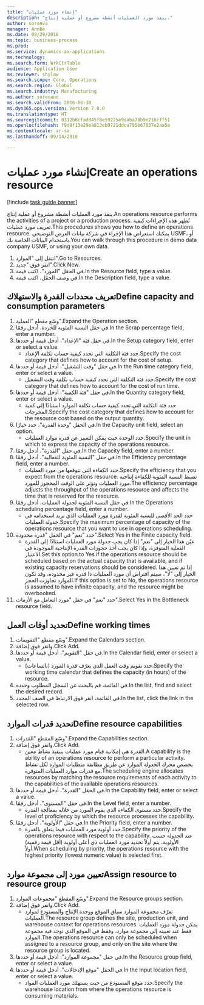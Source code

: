 ```yaml
--- 
title: "إنشاء مورد عمليات"
description: "ينفذ مورد العمليات أنشطة مشروع أو عملية إنتاج."
author: sorenva
manager: AnnBe
ms.date: 08/29/2018
ms.topic: business-process
ms.prod: 
ms.service: dynamics-ax-applications
ms.technology: 
ms.search.form: WrkCtrTable
audience: Application User
ms.reviewer: shylaw
ms.search.scope: Core, Operations
ms.search.region: Global
ms.search.industry: Manufacturing
ms.author: sorenand
ms.search.validFrom: 2016-06-30
ms.dyn365.ops.version: Version 7.0.0
ms.translationtype: HT
ms.sourcegitcommit: 0312b8cfadd45f8e59225e9daba78b9e216cff51
ms.openlocfilehash: f9d8f13e29ea813eb9721ddca795b67837e2aa5e
ms.contentlocale: ar-sa
ms.lasthandoff: 09/14/2018

---
```

# <a name="create-an-operations-resource"></a><span data-ttu-id="ebf3e-103">إنشاء مورد عمليات</span><span class="sxs-lookup"><span data-stu-id="ebf3e-103">Create an operations resource</span></span>

[!include [task guide banner](../../includes/task-guide-banner.md)]

<span data-ttu-id="ebf3e-104">ينفذ مورد العمليات أنشطة مشروع أو عملية إنتاج.</span><span class="sxs-lookup"><span data-stu-id="ebf3e-104">An operations resource performs the activities of a project or a production process.</span></span> <span data-ttu-id="ebf3e-105">تُظهر هذه الإجراءات كيفية تعريف مورد عمليات.</span><span class="sxs-lookup"><span data-stu-id="ebf3e-105">This procedures shows you how to define an operations resource.</span></span> <span data-ttu-id="ebf3e-106">يمكنك استعراض هذا الإجراء في شركة بيانات العرض التوضيحي USMF، أو باستخدام البيانات الخاصة بك.</span><span class="sxs-lookup"><span data-stu-id="ebf3e-106">You can walk through this procedure in demo data company USMF, or using your own data.</span></span>

1. <span data-ttu-id="ebf3e-107">انتقل إلى "الموارد".</span><span class="sxs-lookup"><span data-stu-id="ebf3e-107">Go to Resources.</span></span>
2. <span data-ttu-id="ebf3e-108">انقر فوق "جديد".</span><span class="sxs-lookup"><span data-stu-id="ebf3e-108">Click New.</span></span>
3. <span data-ttu-id="ebf3e-109">في الحقل "المورد"، اكتب قيمة.</span><span class="sxs-lookup"><span data-stu-id="ebf3e-109">In the Resource field, type a value.</span></span>
4. <span data-ttu-id="ebf3e-110">في وصف الحقل، اكتب قيمة.</span><span class="sxs-lookup"><span data-stu-id="ebf3e-110">In the Description field, type a value.</span></span>

## <a name="define-capacity-and-consumption-parameters"></a><span data-ttu-id="ebf3e-111">تعريف محددات القدرة والاستهلاك</span><span class="sxs-lookup"><span data-stu-id="ebf3e-111">Define capacity and consumption parameters</span></span>
1. <span data-ttu-id="ebf3e-112">وسّع مقطع "العملية".</span><span class="sxs-lookup"><span data-stu-id="ebf3e-112">Expand the Operation section.</span></span>
2. <span data-ttu-id="ebf3e-113">في حقل النسبة المئوية للخردة، أدخل رقمًا.</span><span class="sxs-lookup"><span data-stu-id="ebf3e-113">In the Scrap percentage field, enter a number.</span></span>
3. <span data-ttu-id="ebf3e-114">في حقل فئة "الإعداد"، أدخل قيمة أو حددها.</span><span class="sxs-lookup"><span data-stu-id="ebf3e-114">In the Setup category field, enter or select a value.</span></span>
    * <span data-ttu-id="ebf3e-115">حدد فئة التكلفة التي تحدد كيفية حساب تكلفة الإعداد.</span><span class="sxs-lookup"><span data-stu-id="ebf3e-115">Specify the cost category that defines how to account for the cost of setup.</span></span>  
4. <span data-ttu-id="ebf3e-116">في حقل "وقت التشغيل"، أدخل قيمة أو حددها.</span><span class="sxs-lookup"><span data-stu-id="ebf3e-116">In the Run time category field, enter or select a value.</span></span>
    * <span data-ttu-id="ebf3e-117">حدد فئة التكلفة التي تحدد كيفية حساب تكلفة وقت التشغيل.</span><span class="sxs-lookup"><span data-stu-id="ebf3e-117">Specify the cost category that defines how to account for the cost of run time.</span></span>  
5. <span data-ttu-id="ebf3e-118">في حقل "فئة الكمية‬"، أدخل قيمة أو حددها.</span><span class="sxs-lookup"><span data-stu-id="ebf3e-118">In the Quantity category field, enter or select a value.</span></span>
    * <span data-ttu-id="ebf3e-119">حدد فئة التكلفة التي تحدد كيفية حساب تكلفة الموارد استنادًا إلى كمية المخرجات.</span><span class="sxs-lookup"><span data-stu-id="ebf3e-119">Specify the cost category that defines how to account for the resource cost based on the output quantity.</span></span>  
6. <span data-ttu-id="ebf3e-120">في الحقل "وحدة القدرة"، حدد خيارًا.</span><span class="sxs-lookup"><span data-stu-id="ebf3e-120">In the Capacity unit field, select an option.</span></span>
    * <span data-ttu-id="ebf3e-121">حدد الوحدة حيث يمكن التعبير عن قدرة موارد العمليات.</span><span class="sxs-lookup"><span data-stu-id="ebf3e-121">Specify the unit in which to express the capacity of the operations resource.</span></span>  
7. <span data-ttu-id="ebf3e-122">في حقل "القدرة"، أدخل رقمًا.</span><span class="sxs-lookup"><span data-stu-id="ebf3e-122">In the Capacity field, enter a number.</span></span>
8. <span data-ttu-id="ebf3e-123">في حقل "النسبة المئوية للفعالية‬"، أدخل رقمًا.</span><span class="sxs-lookup"><span data-stu-id="ebf3e-123">In the Efficiency percentage field, enter a number.</span></span>
    * <span data-ttu-id="ebf3e-124">حدد الكفاءة التي تتوقعها من مورد العمليات.</span><span class="sxs-lookup"><span data-stu-id="ebf3e-124">Specify the efficiency that you expect from the operations resource.</span></span> <span data-ttu-id="ebf3e-125">تضبط النسبة المئوية للكفاءة إنتاجية‬ مورد العمليات وتؤثر على الوقت المحجوز للمورد.</span><span class="sxs-lookup"><span data-stu-id="ebf3e-125">The efficiency percentage adjusts the throughput of the operations resource and affects the time that is reserved for the resource.</span></span>  
9. <span data-ttu-id="ebf3e-126">في حقل النسبة المئوية لجدولة العمليات، أدخل رقمًا.</span><span class="sxs-lookup"><span data-stu-id="ebf3e-126">In the Operations scheduling percentage field, enter a number.</span></span>
    * <span data-ttu-id="ebf3e-127">حدد الحد الأقصى للنسبة المئوية لقدرة مورد العمليات الذي تريد استخدامه في جدولة العمليات.</span><span class="sxs-lookup"><span data-stu-id="ebf3e-127">Specify the maximum percentage of capacity of the operations resource that you want to use in operations scheduling.</span></span>  
10. <span data-ttu-id="ebf3e-128">حدد "نعم" في الحقل "قدرة محدودة‬".</span><span class="sxs-lookup"><span data-stu-id="ebf3e-128">Select Yes in the Finite capacity field.</span></span>
    * <span data-ttu-id="ebf3e-129">عيّن هذا الخيار إلى "نعم" إذا كان يجب جدولة مورد العمليات استنادًا إلى القدرة الفعلية المتوفرة، وإذا كان يجب أخذ حجوزات القدرة الإنتاجية الموجودة في الاعتبار.</span><span class="sxs-lookup"><span data-stu-id="ebf3e-129">Set this option to Yes if the operations resource should be scheduled based on the actual capacity that is available, and if existing capacity reservations should be considered.</span></span> <span data-ttu-id="ebf3e-130">إذا تم تعيين هذا الخيار إلى "لا"، سيتم افتراض أن مورد العمليات ذا قدرة غير محدودة‬‏‫، وقد تكون الموارد تجاوزت الحجز‬.</span><span class="sxs-lookup"><span data-stu-id="ebf3e-130">If this option is set to No, the operations resource is assumed to have infinite capacity, and the resource might be overbooked.</span></span>  
11. <span data-ttu-id="ebf3e-131">حدد "نعم" في حقل "مورد التعامل مع الأزمات‬".</span><span class="sxs-lookup"><span data-stu-id="ebf3e-131">Select Yes in the Bottleneck resource field.</span></span>

## <a name="define-working-times"></a><span data-ttu-id="ebf3e-132">تحديد أوقات العمل</span><span class="sxs-lookup"><span data-stu-id="ebf3e-132">Define working times</span></span>
1. <span data-ttu-id="ebf3e-133">وسّع مقطع "التقويمات".</span><span class="sxs-lookup"><span data-stu-id="ebf3e-133">Expand the Calendars section.</span></span>
2. <span data-ttu-id="ebf3e-134">وانقر فوق إضافة.</span><span class="sxs-lookup"><span data-stu-id="ebf3e-134">Click Add.</span></span>
3. <span data-ttu-id="ebf3e-135">في حقل "التقويم"، أدخل قيمة أو حددها.</span><span class="sxs-lookup"><span data-stu-id="ebf3e-135">In the Calendar field, enter or select a value.</span></span>
    * <span data-ttu-id="ebf3e-136">حدد تقويم وقت العمل الذي يعرّف قدرة المورد (بالساعات).</span><span class="sxs-lookup"><span data-stu-id="ebf3e-136">Specify the working time calendar that defines the capacity (in hours) of the resource.</span></span>  
4. <span data-ttu-id="ebf3e-137">في القائمة، قم بالبحث عن السجل المطلوب وحدده.</span><span class="sxs-lookup"><span data-stu-id="ebf3e-137">In the list, find and select the desired record.</span></span>
5. <span data-ttu-id="ebf3e-138">في القائمة، انقر فوق الارتباط في الصف المحدد.</span><span class="sxs-lookup"><span data-stu-id="ebf3e-138">In the list, click the link in the selected row.</span></span>

## <a name="define-resource-capabilities"></a><span data-ttu-id="ebf3e-139">تحديد قدرات الموارد</span><span class="sxs-lookup"><span data-stu-id="ebf3e-139">Define resource capabilities</span></span>
1. <span data-ttu-id="ebf3e-140">وسّع المقطع "القدرات‬".</span><span class="sxs-lookup"><span data-stu-id="ebf3e-140">Expand the Capabilities section.</span></span>
2. <span data-ttu-id="ebf3e-141">وانقر فوق إضافة.</span><span class="sxs-lookup"><span data-stu-id="ebf3e-141">Click Add.</span></span>
    * <span data-ttu-id="ebf3e-142">القدرة هي إمكانية قيام مورد عمليات بتنفيذ نشاط معين.</span><span class="sxs-lookup"><span data-stu-id="ebf3e-142">A capability is the ability of an operations resource to perform a particular activity.</span></span> <span data-ttu-id="ebf3e-143">يخصص محرك الجدولة الموارد عن طريق مطابقة متطلبات الموارد‬ لكل نشاط مع قدرات موارد العمليات المتوفرة.</span><span class="sxs-lookup"><span data-stu-id="ebf3e-143">The scheduling engine allocates resources by matching the resource requirements of each activity to the capabilities of the available operations resources.</span></span>  
3. <span data-ttu-id="ebf3e-144">في الحقل "القدرة"، أدخل قيمة أو حددها.</span><span class="sxs-lookup"><span data-stu-id="ebf3e-144">In the Capability field, enter or select a value.</span></span>
4. <span data-ttu-id="ebf3e-145">في حقل "المستوى"، أدخل رقمًا.</span><span class="sxs-lookup"><span data-stu-id="ebf3e-145">In the Level field, enter a number.</span></span>
    * <span data-ttu-id="ebf3e-146">حدد مستوى الكفاءة الذي يقوم المورد من خلاله بمعالجة القدرة.</span><span class="sxs-lookup"><span data-stu-id="ebf3e-146">Specify the level of proficiency by which the resource processes the capability.</span></span>  
5. <span data-ttu-id="ebf3e-147">في حقل "الأولوية"، أدخل رقمًا.</span><span class="sxs-lookup"><span data-stu-id="ebf3e-147">In the Priority field, enter a number.</span></span>
    * <span data-ttu-id="ebf3e-148">حدد أولوية مورد العمليات فيما يتعلق بالقدرة.</span><span class="sxs-lookup"><span data-stu-id="ebf3e-148">Specify the priority of the operations resource with respect to the capability.</span></span> <span data-ttu-id="ebf3e-149">عند الجدولة حسب الأولوية، يتم أولاً تحديد مورد العمليات ذي أعلى أولوية (أقل قيمة رقمية) أولاً.</span><span class="sxs-lookup"><span data-stu-id="ebf3e-149">When scheduling by priority, the operations resource with the highest priority (lowest numeric value) is selected first.</span></span>  

## <a name="assign-resource-to-resource-group"></a><span data-ttu-id="ebf3e-150">تعيين مورد إلى مجموعة موارد</span><span class="sxs-lookup"><span data-stu-id="ebf3e-150">Assign resource to resource group</span></span>
1. <span data-ttu-id="ebf3e-151">وسّع المقطع "مجموعات الموارد".</span><span class="sxs-lookup"><span data-stu-id="ebf3e-151">Expand the Resource groups section.</span></span>
2. <span data-ttu-id="ebf3e-152">وانقر فوق إضافة.</span><span class="sxs-lookup"><span data-stu-id="ebf3e-152">Click Add.</span></span>
    * <span data-ttu-id="ebf3e-153">تعرّف مجموعة الموارد سياق الموقع ووحدة الإنتاج والمستودع لموارد العمليات.</span><span class="sxs-lookup"><span data-stu-id="ebf3e-153">The resource group defines the site, production unit, and warehouse context for operations resources.</span></span> <span data-ttu-id="ebf3e-154">يمكن جدولة مورد العمليات فقط عند تعيينه إلى مجموعة موارد، وفقط في الموقع الذي توجد فيه مجموعة الموارد.</span><span class="sxs-lookup"><span data-stu-id="ebf3e-154">The operations resource can only be scheduled when assigned to a resource group, and only on the site where the resource group is located.</span></span>  
3. <span data-ttu-id="ebf3e-155">في حقل "مجموعة الموارد"، أدخل قيمة أو حددها.</span><span class="sxs-lookup"><span data-stu-id="ebf3e-155">In the Resource group field, enter or select a value.</span></span>
4. <span data-ttu-id="ebf3e-156">في الحقل "موقع الإدخالات‬"، أدخل قيمة أو حددها.</span><span class="sxs-lookup"><span data-stu-id="ebf3e-156">In the Input location field, enter or select a value.</span></span>
    * <span data-ttu-id="ebf3e-157">حدد موقع المستودع من حيث يستهلك مورد العمليات المواد.</span><span class="sxs-lookup"><span data-stu-id="ebf3e-157">Specify the warehouse location from where the operations resource is consuming materials.</span></span>  


